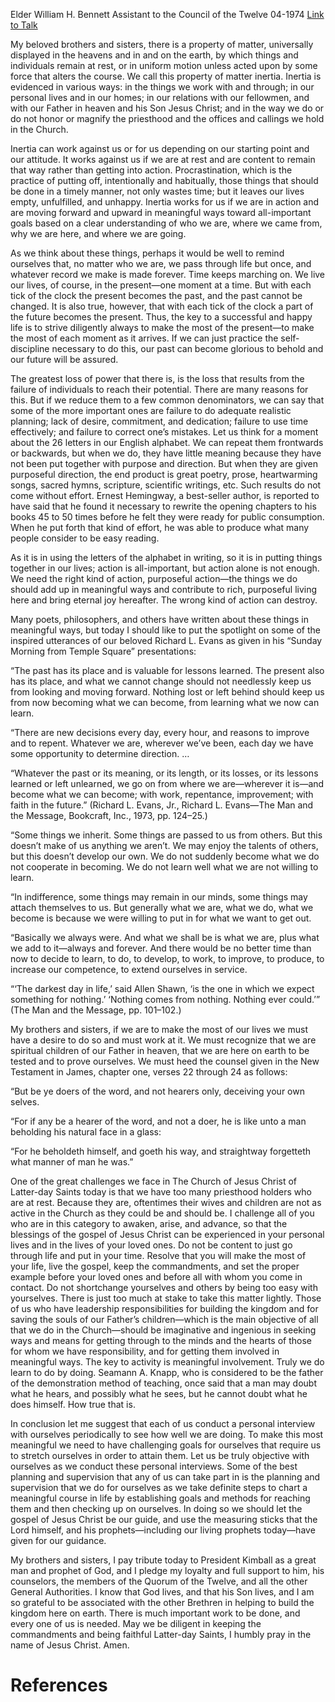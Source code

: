Elder William H. Bennett
Assistant to the Council of the Twelve
04-1974
[Link to Talk](https://www.churchofjesuschrist.org/study/general-conference/1974/04/inertia?lang=eng)

My beloved brothers and sisters, there is a property of matter, universally displayed in the heavens and in and on the earth, by which things and individuals remain at rest, or in uniform motion unless acted upon by some force that alters the course. We call this property of matter inertia. Inertia is evidenced in various ways: in the things we work with and through; in our personal lives and in our homes; in our relations with our fellowmen, and with our Father in heaven and his Son Jesus Christ; and in the way we do or do not honor or magnify the priesthood and the offices and callings we hold in the Church.

Inertia can work against us or for us depending on our starting point and our attitude. It works against us if we are at rest and are content to remain that way rather than getting into action. Procrastination, which is the practice of putting off, intentionally and habitually, those things that should be done in a timely manner, not only wastes time; but it leaves our lives empty, unfulfilled, and unhappy. Inertia works for us if we are in action and are moving forward and upward in meaningful ways toward all-important goals based on a clear understanding of who we are, where we came from, why we are here, and where we are going.

As we think about these things, perhaps it would be well to remind ourselves that, no matter who we are, we pass through life but once, and whatever record we make is made forever. Time keeps marching on. We live our lives, of course, in the present—one moment at a time. But with each tick of the clock the present becomes the past, and the past cannot be changed. It is also true, however, that with each tick of the clock a part of the future becomes the present. Thus, the key to a successful and happy life is to strive diligently always to make the most of the present—to make the most of each moment as it arrives. If we can just practice the self-discipline necessary to do this, our past can become glorious to behold and our future will be assured.

The greatest loss of power that there is, is the loss that results from the failure of individuals to reach their potential. There are many reasons for this. But if we reduce them to a few common denominators, we can say that some of the more important ones are failure to do adequate realistic planning; lack of desire, commitment, and dedication; failure to use time effectively; and failure to correct one’s mistakes. Let us think for a moment about the 26 letters in our English alphabet. We can repeat them frontwards or backwards, but when we do, they have little meaning because they have not been put together with purpose and direction. But when they are given purposeful direction, the end product is great poetry, prose, heartwarming songs, sacred hymns, scripture, scientific writings, etc. Such results do not come without effort. Ernest Hemingway, a best-seller author, is reported to have said that he found it necessary to rewrite the opening chapters to his books 45 to 50 times before he felt they were ready for public consumption. When he put forth that kind of effort, he was able to produce what many people consider to be easy reading.

As it is in using the letters of the alphabet in writing, so it is in putting things together in our lives; action is all-important, but action alone is not enough. We need the right kind of action, purposeful action—the things we do should add up in meaningful ways and contribute to rich, purposeful living here and bring eternal joy hereafter. The wrong kind of action can destroy.

Many poets, philosophers, and others have written about these things in meaningful ways, but today I should like to put the spotlight on some of the inspired utterances of our beloved Richard L. Evans as given in his “Sunday Morning from Temple Square” presentations:

“The past has its place and is valuable for lessons learned. The present also has its place, and what we cannot change should not needlessly keep us from looking and moving forward. Nothing lost or left behind should keep us from now becoming what we can become, from learning what we now can learn.

“There are new decisions every day, every hour, and reasons to improve and to repent. Whatever we are, wherever we’ve been, each day we have some opportunity to determine direction. …

“Whatever the past or its meaning, or its length, or its losses, or its lessons learned or left unlearned, we go on from where we are—wherever it is—and become what we can become; with work, repentance, improvement; with faith in the future.” (Richard L. Evans, Jr., Richard L. Evans—The Man and the Message, Bookcraft, Inc., 1973, pp. 124–25.)

“Some things we inherit. Some things are passed to us from others. But this doesn’t make of us anything we aren’t. We may enjoy the talents of others, but this doesn’t develop our own. We do not suddenly become what we do not cooperate in becoming. We do not learn well what we are not willing to learn.

“In indifference, some things may remain in our minds, some things may attach themselves to us. But generally what we are, what we do, what we become is because we were willing to put in for what we want to get out.

“Basically we always were. And what we shall be is what we are, plus what we add to it—always and forever. And there would be no better time than now to decide to learn, to do, to develop, to work, to improve, to produce, to increase our competence, to extend ourselves in service.

“‘The darkest day in life,’ said Allen Shawn, ‘is the one in which we expect something for nothing.’ ‘Nothing comes from nothing. Nothing ever could.’” (The Man and the Message, pp. 101–102.)

My brothers and sisters, if we are to make the most of our lives we must have a desire to do so and must work at it. We must recognize that we are spiritual children of our Father in heaven, that we are here on earth to be tested and to prove ourselves. We must heed the counsel given in the New Testament in James, chapter one, verses 22 through 24 as follows:

“But be ye doers of the word, and not hearers only, deceiving your own selves.

“For if any be a hearer of the word, and not a doer, he is like unto a man beholding his natural face in a glass:

“For he beholdeth himself, and goeth his way, and straightway forgetteth what manner of man he was.”

One of the great challenges we face in The Church of Jesus Christ of Latter-day Saints today is that we have too many priesthood holders who are at rest. Because they are, oftentimes their wives and children are not as active in the Church as they could be and should be. I challenge all of you who are in this category to awaken, arise, and advance, so that the blessings of the gospel of Jesus Christ can be experienced in your personal lives and in the lives of your loved ones. Do not be content to just go through life and put in your time. Resolve that you will make the most of your life, live the gospel, keep the commandments, and set the proper example before your loved ones and before all with whom you come in contact. Do not shortchange yourselves and others by being too easy with yourselves. There is just too much at stake to take this matter lightly. Those of us who have leadership responsibilities for building the kingdom and for saving the souls of our Father’s children—which is the main objective of all that we do in the Church—should be imaginative and ingenious in seeking ways and means for getting through to the minds and the hearts of those for whom we have responsibility, and for getting them involved in meaningful ways. The key to activity is meaningful involvement. Truly we do learn to do by doing. Seamann A. Knapp, who is considered to be the father of the demonstration method of teaching, once said that a man may doubt what he hears, and possibly what he sees, but he cannot doubt what he does himself. How true that is.

In conclusion let me suggest that each of us conduct a personal interview with ourselves periodically to see how well we are doing. To make this most meaningful we need to have challenging goals for ourselves that require us to stretch ourselves in order to attain them. Let us be truly objective with ourselves as we conduct these personal interviews. Some of the best planning and supervision that any of us can take part in is the planning and supervision that we do for ourselves as we take definite steps to chart a meaningful course in life by establishing goals and methods for reaching them and then checking up on ourselves. In doing so we should let the gospel of Jesus Christ be our guide, and use the measuring sticks that the Lord himself, and his prophets—including our living prophets today—have given for our guidance.

My brothers and sisters, I pay tribute today to President Kimball as a great man and prophet of God, and I pledge my loyalty and full support to him, his counselors, the members of the Quorum of the Twelve, and all the other General Authorities. I know that God lives, and that his Son lives, and I am so grateful to be associated with the other Brethren in helping to build the kingdom here on earth. There is much important work to be done, and every one of us is needed. May we be diligent in keeping the commandments and being faithful Latter-day Saints, I humbly pray in the name of Jesus Christ. Amen.

# References
